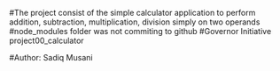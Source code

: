 #The project consist of the simple calculator application to perform addition, subtraction, multiplication, division simply on two operands
#node_modules folder was not commiting to github
#Governor Initiative project00_calculator

#Author: Sadiq Musani
